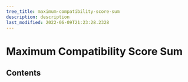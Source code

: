 ```yaml
---
tree_title: maximum-compatibility-score-sum
description: description
last_modified: 2022-06-09T21:23:28.2328
---
```


# Maximum Compatibility Score Sum

## Contents
